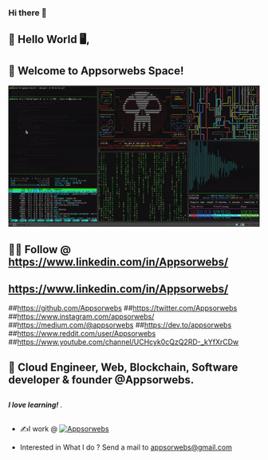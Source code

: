 ### Hi there 👋


## 👋 Hello World 🖥️, 

## 🔮 Welcome to Appsorwebs Space!

<img src='https://github.com/bazzscript/bazzscript/blob/main/p0.gif' >

## 👨‍💻 Follow @ https://www.linkedin.com/in/Appsorwebs/
## https://www.linkedin.com/in/Appsorwebs/
##https://github.com/Appsorwebs
##https://twitter.com/Appsorwebs
##https://www.instagram.com/appsorwebs/
##https://medium.com/@appsorwebs
##https://dev.to/appsorwebs
##https://www.reddit.com/user/Appsorwebs
##https://www.youtube.com/channel/UCHcyk0cQzQ2RD-_kYfXrCDw

## 🧙 Cloud Engineer, Web, Blockchain, Software developer & founder @Appsorwebs.
##
<strong><em> I love learning! </em></strong>.
##
- ✍️I work @ <a href="https://appsorwebs.com" target="_blank"><img alt="Appsorwebs" src="https://img.shields.io/badge/-Hashnode-2962FF?logo=hashnode&style=flat-square" /></a>
<!--
# Technologies that I use

[![Javascript Badge](https://img.shields.io/badge/-Javascript-F0DB4F?style=for-the-badge&labelColor=black&logo=javascript&logoColor=F0DB4F)](#) [![Cloud Badge](https://img.shields.io/badge/-Nodejs-3C873A?style=for-the-badge&labelColor=black&logo=node.js&logoColor=3C873A)](#) [!Blockchain Badge](https://img.shields.io/badge/-Flutter-007acc?style=for-the-badge&labelColor=black&logo=BlockhainlogoColor=007acc)](#)

- -->
- Interested in What I do ? Send a mail to appsorwebs@gmail.com

<!--
## Github Stats

- ***Github profile summary*** <a href="https://profile-summary-for-github.com/user/Appsorwebs">https://profile-summary-for-github.com/user/Appsorwebs</a>


<p>
<img src="https://github-readme-stats.vercel.app/api?username=Appsorwebst&count_private=true&show_icons=true&theme=blueberry" width=55% height="204px"/>
<img src="https://github-readme-stats.vercel.app/api/top-langs/?username=Appsorwebs&show_icons=true&layout=compact&cache_seconds=1800&langs_count=8&theme=blueberry&count_private=true&show_icons=true" width=55% height="200px"/>

</p>
- -->

<!-- Appsorwebs/Appsorwebs is a ✨ special ✨ repository because its `README.md` (this file) appears on your GitHub profile.
You can click the Preview link to take a look at your changes.
- -->

